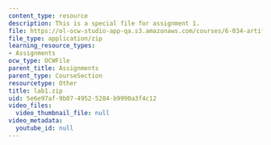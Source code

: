 ```yaml
---
content_type: resource
description: This is a special file for assignment 1.
file: https://ol-ocw-studio-app-qa.s3.amazonaws.com/courses/6-034-artificial-intelligence-fall-2010/5e6e97af9b0749525284b9990a3f4c12_lab1.zip
file_type: application/zip
learning_resource_types:
- Assignments
ocw_type: OCWFile
parent_title: Assignments
parent_type: CourseSection
resourcetype: Other
title: lab1.zip
uid: 5e6e97af-9b07-4952-5284-b9990a3f4c12
video_files:
  video_thumbnail_file: null
video_metadata:
  youtube_id: null
---
```

